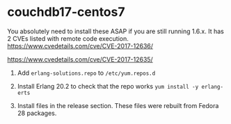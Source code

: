 # couchdb17-centos7

You absolutely need to install these ASAP if you are still running 1.6.x. It has 2 CVEs listed with remote code execution.
https://www.cvedetails.com/cve/CVE-2017-12636/

https://www.cvedetails.com/cve/CVE-2017-12635/

1. Add `erlang-solutions.repo` to `/etc/yum.repos.d`

2. Install Erlang 20.2 to check that the repo works
   `yum install -y erlang-erts`

3. Install files in the release section. These files were rebuilt from Fedora 28 packages.
